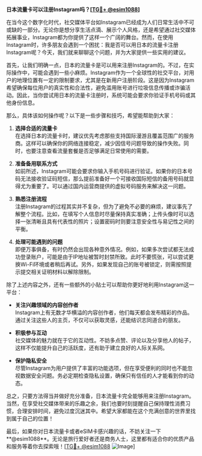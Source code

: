 **日本流量卡可以注册Instagram吗？[[TG💪+ @esim1088](https://t.me/s/esim1088)]**

在当今这个数字化时代，社交媒体平台如Instagram已经成为人们日常生活中不可或缺的一部分。无论你是想分享生活点滴、展示个人风格，还是希望通过社交媒体拓展事业，Instagram都为你提供了这样一个广阔的舞台。然而，在使用Instagram时，许多朋友会遇到一个困扰：我是否可以用日本的流量卡注册Instagram呢？今天，我们就来聊聊这个问题，并为大家提供一些实用的建议。

首先，让我们明确一点，日本的流量卡是可以用来注册Instagram的。不过，在实际操作中，可能会遇到一些小麻烦。Instagram作为一个全球性的社交平台，对用户的地理位置有一定的限制要求，尤其是在新用户注册阶段。这是因为Instagram希望确保每位用户的真实性和合法性，避免滥用账号进行垃圾信息传播或诈骗活动。因此，当你尝试用日本的流量卡注册时，系统可能会要求你验证手机号码或其他身份信息。

那么，具体该如何操作呢？以下是一些步骤和技巧，希望能帮助到大家：

1. **选择合适的流量卡**  
   在选择日本的流量卡时，建议优先考虑那些支持国际漫游且覆盖范围广的服务商。这样可以确保你的网络连接稳定，减少因信号问题导致的操作失败。同时，也要注意查看流量套餐是否足够满足日常使用的需要。

2. **准备备用联系方式**  
   如前所述，Instagram可能会要求你输入手机号码进行验证。如果你的日本号码无法接收验证码短信，那么提前准备好一个可接收国际短信的备用号码就显得尤为重要了。可以通过国内运营商提供的虚拟号码服务来解决这一问题。

3. **熟悉注册流程**  
   注册Instagram的过程其实并不复杂，但为了避免不必要的麻烦，建议事先了解整个流程。比如，在填写个人信息时尽量保持真实准确；上传头像时可以选择一张清晰且具有代表性的照片；设置密码时则要注意安全性与易记性之间的平衡。

4. **处理可能遇到的问题**  
   即便万事俱备，有时仍然会出现各种意外情况。例如，如果多次尝试都无法成功登录账户，可能是由于IP地址被暂时封禁所致。此时不要慌张，可以尝试更换Wi-Fi环境或者稍后再试。另外，如果发现自己的账号被锁定，则需按照提示提交相关证明材料以解除限制。

除了上述内容之外，还有一些额外的小贴士可以帮助你更好地利用Instagram这一平台：

- **关注兴趣领域的内容创作者**  
  Instagram上有无数才华横溢的内容创作者，他们每天都会发布精彩的作品。通过关注这些人的主页，不仅可以获取灵感，还能结识志同道合的朋友。
  
- **积极参与互动**  
  社交媒体的魅力就在于它的互动性。不妨多点赞、评论以及分享他人的帖子，这样不仅能提升自己的活跃度，还有助于建立良好的人际关系网。

- **保护隐私安全**  
  尽管Instagram为用户提供了丰富的功能选项，但在享受便利的同时也不能忽视数据安全问题。务必定期检查隐私设置，确保只有信任的人才能看到你的动态。

总之，只要方法得当并做好充分准备，日本流量卡完全能够用来注册Instagram。当然，在享受社交媒体带来的乐趣之余，我们也要时刻提醒自己保持理性消费习惯，合理安排时间，避免过度沉迷其中。希望大家都能在这个充满创意的世界里找到属于自己的位置！

最后，如果你对日本流量卡或者eSIM卡感兴趣的话，不妨关注一下**@esim1088**。无论是旅行爱好者还是商务人士，这里都有适合你的优质产品和服务等着你去探索哦！[[TG💪+ @esim1088](https://t.me/s/esim1088) ![Image](https://i.postimg.cc/4NQfJmqS/Snipaste-2025-05-13-00-14-12.png)]